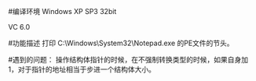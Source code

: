 #编译环境
Windows XP SP3 32bit

VC 6.0

#功能描述
打印 C:\Windows\System32\Notepad.exe 的PE文件的节头。

#遇到的问题：
操作结构体指针的时候，在不强制转换类型的时候，如果自身加1，对于指针的地址相当于步进一个结构体大小。
